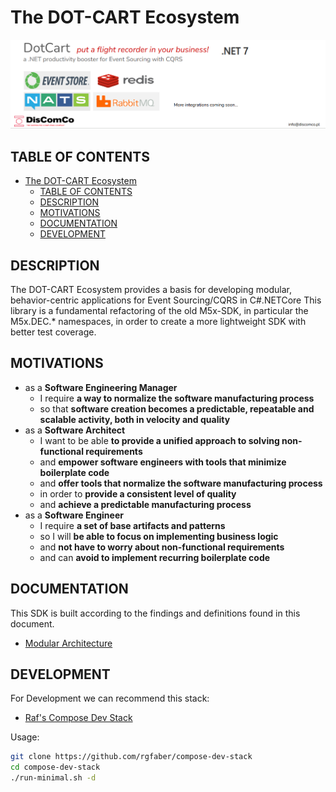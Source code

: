 # The DOT-CART Ecosystem

![1668029404480](image/README/1668029404480.png)

## TABLE OF CONTENTS

- [The DOT-CART Ecosystem](#the-dot-cart-ecosystem)
  - [TABLE OF CONTENTS](#table-of-contents)
  - [DESCRIPTION](#description)
  - [MOTIVATIONS](#motivations)
  - [DOCUMENTATION](#documentation)
  - [DEVELOPMENT](#development)

## DESCRIPTION

The DOT-CART Ecosystem provides a basis for developing modular, behavior-centric applications for Event Sourcing/CQRS in
C#.NETCore
This library is a fundamental refactoring of the old M5x-SDK, in particular the M5x.DEC.* namespaces, in order to create
a more lightweight SDK with better test coverage.

## MOTIVATIONS

- as a **Software Engineering Manager**
    - I require **a way to normalize the software manufacturing process**
    - so that **software creation becomes a predictable, repeatable and scalable activity, both in velocity and
      quality**
- as a **Software Architect**
    - I want to be able **to provide a unified approach to solving non-functional requirements**
    - and **empower software engineers with tools that minimize boilerplate code**
    - and **offer tools that normalize the software manufacturing process**
    - in order to **provide a consistent level of quality**
    - and **achieve a predictable manufacturing process**
- as a **Software Engineer**
    - I require **a set of base artifacts and patterns**
    - so I will **be able to focus on implementing business logic**
    - and **not have to worry about non-functional requirements**
    - and can **avoid to implement recurring boilerplate code**

## DOCUMENTATION

This SDK is built according to the findings and definitions found in this document.

- [Modular Architecture](https://docs.google.com/document/d/1io3HsGItmu02Nx4hHru9wVLnF6lTiQDVecko-ga6Pg0/edit?usp=sharing)


## DEVELOPMENT

For Development we can recommend this stack:

- [Raf's Compose Dev Stack](https://github.com/rgfaber/compose-dev-stack)

Usage:

```bash
git clone https://github.com/rgfaber/compose-dev-stack
cd compose-dev-stack
./run-minimal.sh -d
```
